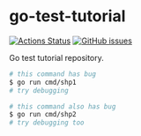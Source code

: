 # go-test-tutorial

[![Actions Status](https://github.com/go-zen-chu/golang-template/workflows/ci/badge.svg)](https://github.com/go-zen-chu/golang-template/actions)
[![GitHub issues](https://img.shields.io/github/issues/go-zen-chu/golang-template.svg)](https://github.com/go-zen-chu/golang-template/issues)

Go test tutorial repository.


```bash
# this command has bug
$ go run cmd/shp1
# try debugging

# this command also has bug
$ go run cmd/shp2
# try debugging too
```

